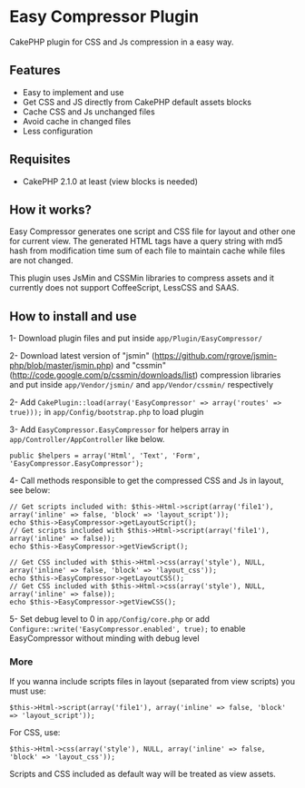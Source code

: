 # Easy Compressor Plugin 

CakePHP plugin for CSS and Js compression in a easy way.


## Features

- Easy to implement and use
- Get CSS and JS directly from CakePHP default assets blocks
- Cache CSS and Js unchanged files
- Avoid cache in changed files
- Less configuration


## Requisites

- CakePHP 2.1.0 at least (view blocks is needed)


## How it works?

Easy Compressor generates one script and CSS file for layout and other one for current view. The generated HTML tags have a query string with md5 hash from modification time sum of each file to maintain cache while files are not changed.

This plugin uses JsMin and CSSMin libraries to compress assets and it currently does not support CoffeeScript, LessCSS and SAAS.


## How to install and use

1- Download plugin files and put inside `app/Plugin/EasyCompressor/`

2- Download latest version of "jsmin" (https://github.com/rgrove/jsmin-php/blob/master/jsmin.php) and "cssmin" (http://code.google.com/p/cssmin/downloads/list) compression libraries and put inside `app/Vendor/jsmin/` and `app/Vendor/cssmin/` respectively

2- Add `CakePlugin::load(array('EasyCompressor' => array('routes' => true)));` in `app/Config/bootstrap.php` to load plugin

3- Add `EasyCompressor.EasyCompressor` for helpers array in `app/Controller/AppController` like below.

	public $helpers = array('Html', 'Text', 'Form', 'EasyCompressor.EasyCompressor');

4- Call methods responsible to get the compressed CSS and Js in layout, see below:

	// Get scripts included with: $this->Html->script(array('file1'), array('inline' => false, 'block' => 'layout_script'));
	echo $this->EasyCompressor->getLayoutScript();
	// Get scripts included with $this->Html->script(array('file1'), array('inline' => false));
	echo $this->EasyCompressor->getViewScript();

	// Get CSS included with $this->Html->css(array('style'), NULL, array('inline' => false, 'block' => 'layout_css'));
	echo $this->EasyCompressor->getLayoutCSS();
	// Get CSS included with $this->Html->css(array('style'), NULL, array('inline' => false));
	echo $this->EasyCompressor->getViewCSS();

5- Set debug level to 0 in `app/Config/core.php` or add `Configure::write('EasyCompressor.enabled', true);` to enable EasyCompressor without minding with debug level


### More

If you wanna include scripts files in layout (separated from view scripts) you must use:

	$this->Html->script(array('file1'), array('inline' => false, 'block' => 'layout_script'));

For CSS, use:

	$this->Html->css(array('style'), NULL, array('inline' => false, 'block' => 'layout_css'));


Scripts and CSS included as default way will be treated as view assets.
